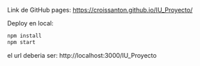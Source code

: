 Link de GitHub pages: https://croissanton.github.io/IU_Proyecto/

Deploy en local:
```bash
npm install
npm start
```
el url deberia ser: http://localhost:3000/IU_Proyecto
